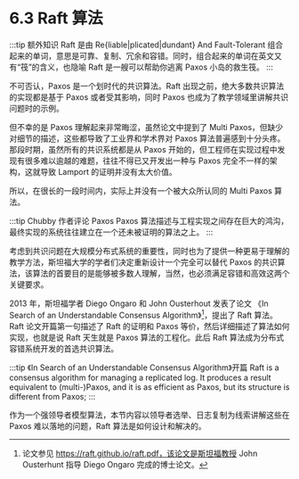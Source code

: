# 6.3 Raft 算法

:::tip 额外知识
Raft 是由 Re{liable|plicated|dundant} And Fault-Tolerant 组合起来的单词，意思是可靠、复制、冗余和容错。同时，组合起来的单词在英文又有“筏”的含义，也隐喻 Raft 是一艘可以帮助你逃离 Paxos 小岛的救生筏。
:::

不可否认，Paxos 是一个划时代的共识算法。Raft 出现之前，绝大多数共识算法的实现都是基于 Paxos 或者受其影响，同时 Paxos 也成为了教学领域里讲解共识问题时的示例。

但不幸的是 Paxos 理解起来非常晦涩，虽然论文中提到了 Multi Paxos，但缺少对细节的描述，这些都导致了工业界和学术界对 Paxos 算法普遍感到十分头疼。那段时期，虽然所有的共识系统都是从 Paxos 开始的，但工程师在实现过程中发现有很多难以逾越的难题，往往不得已又开发出一种与 Paxos 完全不一样的架构，这就导致 Lamport 的证明并没有太大价值。

所以，在很长的一段时间内，实际上并没有一个被大众所认同的 Multi Paxos 算法。

:::tip Chubby 作者评论 Paxos
Paxos 算法描述与工程实现之间存在巨大的鸿沟，最终实现的系统往往建立在一个还未被证明的算法之上。
:::

考虑到共识问题在大规模分布式系统的重要性，同时也为了提供一种更易于理解的教学方法，斯坦福大学的学者们决定重新设计一个完全可以替代 Paxos 的共识算法，该算法的首要目的是能够被多数人理解，当然，也必须满足容错和高效这两个关键要求。

2013 年，斯坦福学者 Diego Ongaro 和 John Ousterhout 发表了论文 《In Search of an Understandable Consensus Algorithm》[^1]，提出了 Raft 算法。Raft 论文开篇第一句描述了 Raft 的证明和 Paxos 等价，然后详细描述了算法如何实现，也就是说 Raft 天生就是 Paxos 算法的工程化。此后 Raft 算法成为分布式容错系统开发的首选共识算法。

:::tip 《In Search of an Understandable Consensus Algorithm》开篇
Raft is a consensus algorithm for managing a replicated log. It produces a result equivalent to (multi-)Paxos, and it is as efficient as Paxos, but its structure is different from Paxos;
:::

作为一个强领导者模型算法，本节内容以领导者选举、日志复制为线索讲解这些在 Paxos 难以落地的问题，Raft 算法是如何设计和解决的。

[^1]: 论文参见 https://raft.github.io/raft.pdf，该论文是斯坦福教授 John Ousterhunt 指导 Diego Ongaro 完成的博士论文。